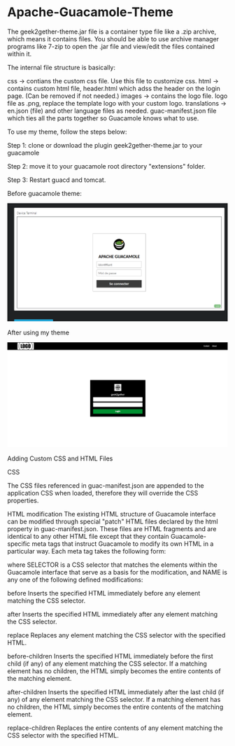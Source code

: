 # Apache-Guacamole-Theme

The geek2gether-theme.jar file is a container type file like a .zip archive, which means it contains files. You should be able to use archive manager programs like 7-zip to open the .jar file and view/edit the files contained within it.

The internal file structure is basically:

css  -> contians the custom css file. Use this file to customize css.
html  -> contains custom html file, header.html which adss the header on the login page. (Can be removed if not needed.)
images  -> contains the logo file. logo file as .png, replace the template logo with your custom logo.
translations  -> en.json (file) and other language files as needed.
guac-manifest.json file which ties all the parts together so Guacamole knows what to use.

To use my theme, follow the steps below:

Step 1: clone or download the plugin geek2gether-theme.jar to your guacamole 

Step 2: move it to your guacamole root directory "extensions" folder.

Step 3: Restart guacd and tomcat.


Before guacamole theme:

![alt text](resources/guaca-login-page.png)


After using my theme

![alt text](resources/geek2gether-branding.png)



Adding Custom CSS and HTML Files

CSS

The CSS files referenced in guac-manifest.json are appended to the application CSS when loaded, therefore they will override the CSS properties.

HTML modification
The existing HTML structure of Guacamole interface can be modified through special "patch" HTML files declared by the html property in guac-manifest.json. These files are HTML fragments and are identical to any other HTML file except that they contain Guacamole-specific meta tags that instruct Guacamole to modify its own HTML in a particular way. Each meta tag takes the following form:

<meta name="NAME" content="SELECTOR">

where SELECTOR is a CSS selector that matches the elements within the Guacamole interface that serve as a basis for the modification, and NAME is any one of the following defined modifications:

before
Inserts the specified HTML immediately before any element matching the CSS selector.

after
Inserts the specified HTML immediately after any element matching the CSS selector.

replace
Replaces any element matching the CSS selector with the specified HTML.

before-children
Inserts the specified HTML immediately before the first child (if any) of any element matching the CSS selector. If a matching element has no children, the HTML simply becomes the entire contents of the matching element.

after-children
Inserts the specified HTML immediately after the last child (if any) of any element matching the CSS selector. If a matching element has no children, the HTML simply becomes the entire contents of the matching element.

replace-children
Replaces the entire contents of any element matching the CSS selector with the specified HTML.
